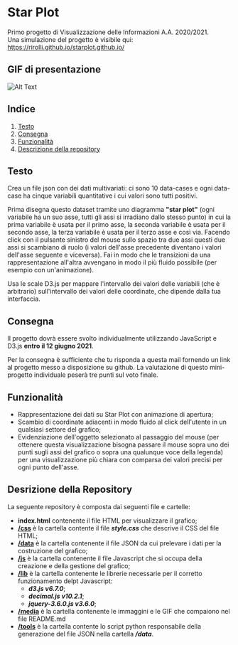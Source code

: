 # Star Plot
Primo progetto di Visualizzazione delle Informazioni A.A. 2020/2021.  
Una simulazione del progetto è visibile qui: https://rirolli.github.io/starplot.github.io/

## GIF di presentazione
![Alt Text](https://github.com/rirolli/spider-chart/blob/master/media/RadarChart.gif)

## Indice
1. [Testo](#testo)
2. [Consegna](#consegna)
3. [Funzionalità](#funzionalità)
4. [Descrizione della repository](#desrizione-della-repository)

## Testo
Crea un file json con dei dati multivariati: ci sono 10 data-cases e ogni data-case ha cinque variabili quantitative i cui valori sono tutti positivi.

Prima disegna questo dataset tramite uno diagramma **"star plot"** (ogni variabile ha un suo asse, tutti gli assi si irradiano dallo stesso punto) in cui la prima variabile è usata per il primo asse, la seconda variabile è usata per il secondo asse, la terza variabile è usata per il
terzo asse e così via. Facendo click con il pulsante sinistro del mouse sullo spazio tra due assi questi due assi si scambiano di ruolo (i valori dell'asse precedente diventano i valori dell'asse seguente e viceversa). 
Fai in modo che le transizioni da una rappresentazione all'altra avvengano in modo il più fluido possibile (per esempio con un'animazione).

Usa le scale D3.js per mappare l'intervallo dei valori delle variabili (che è arbitrario) sull'intervallo dei valori delle coordinate, che dipende dalla tua interfaccia.

## Consegna
Il progetto dovrà essere svolto individualmente utilizzando JavaScript e D3.js **entro il 12 giugno 2021**.

Per la consegna è sufficiente che tu risponda a questa mail fornendo un link al progetto messo a disposizione su github. La valutazione di questo mini-progetto individuale peserà tre
punti sul voto finale.

## Funzionalità
* Rappresentazione dei dati su Star Plot con animazione di apertura;
* Scambio di coordinate adiacenti in modo fluido al click dell'utente in un qualsiasi settore del grafico;
* Evidenziazione dell'oggetto selezionato al passaggio del mouse (per ottenere questa visualizzazione bisogna passare il mouse sopra uno dei punti sugli assi del grafico o sopra una qualunque voce della legenda) per una visualizzazione più chiara con comparsa dei valori precisi per ogni punto dell'asse.

## Desrizione della Repository
La seguente repository è composta dai seguenti file e cartelle:
- **index.html** contenente il file HTML per visualizzare il grafico;
- **[/css](/css)** è la cartella contente il file ***style.css*** che descrive il CSS del file HTML;
- **[/data](/data)** è la cartella contenente il file JSON da cui prelevare i dati per la costruzione del grafico;
- **[/js](/js)** è la cartella contenente il file Javascript che si occupa della creazione e della gestione del grafico;
- **[/lib](/lib)** è la cartella contenente le librerie necessarie per il corretto funzionamento delpt Javascript:
  - ***d3.js v6.7.0***;
  - ***decimal.js v10.2.1***;
  - ***jquery-3.6.0.js v3.6.0***;
- **[/media](/media)** è la cartella contenente le immaggini e le GIF che compaiono nel file README.md
- **[/tools](/tools)** è la cartella contente lo script python responsabile della generazione del file JSON nella cartella ***/data***.
